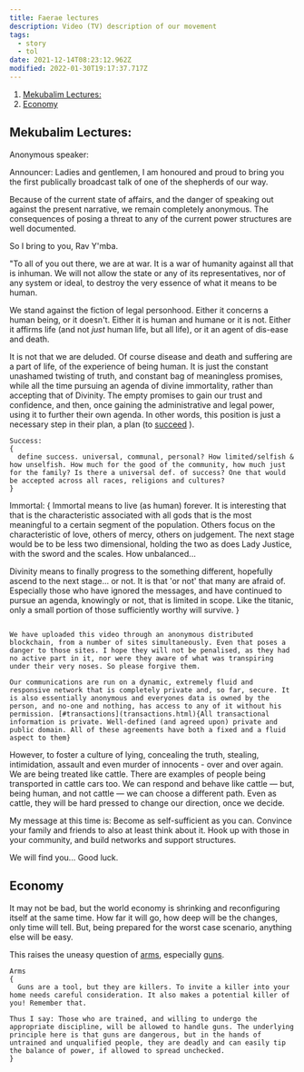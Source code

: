 ```yaml
---
title: Faerae lectures
description: Video (TV) description of our movement
tags:
  - story
  - tol
date: 2021-12-14T08:23:12.962Z
modified: 2022-01-30T19:17:37.717Z
---
```


1. [Mekubalim Lectures:](#mekubalim-lectures)
2. [Economy](#economy)

## Mekubalim Lectures:

Anonymous speaker:

Announcer: Ladies and gentlemen, I am honoured and proud to bring you the first publically broadcast talk of one of the shepherds of our way.

Because of the current state of affairs, and the danger of speaking out against the present narrative, we remain completely anonymous. The consequences of posing a threat to any of the current power structures are well documented.

So I bring to you, Rav Y'mba.

"To all of you out there, we are at war. It is a war of humanity against all that is inhuman. We will not allow the state or any of its representatives, nor of any system or ideal, to destroy the very essence of what it means to be human.

We stand against the fiction of legal personhood. Either it concerns a human being, or it doesn't. Either it is human and humane or it is not. Either it affirms life (and not _just_ human life, but all life), or it an agent of dis-ease and death.

It is not that we are deluded. Of course disease and death and suffering are a part of life, of the experience of being human. It is just the constant unashamed twisting of truth, and constant bag of meaningless promises, while all the time pursuing an agenda of divine immortality, rather than accepting that of Divinity. The empty promises to gain our trust and confidence, and then, once gaining the administrative and legal power, using it to further their own agenda. In other words, this position is just a necessary step in their plan, a plan (to [succeed](success.html) ).

```
Success:
{
  define success. universal, communal, personal? How limited/selfish & how unselfish. How much for the good of the community, how much just for the family? Is there a universal def. of success? One that would be accepted across all races, religions and cultures?
}
```

Immortal:
{
Immortal means to live (as human) forever. It is interesting that that is the characteristic associated with all gods that is the most meaningful to a certain segment of the population. Others focus on the characteristic of love, others of mercy, others on judgement. The next stage would be to be less two dimensional, holding the two as does Lady Justice, with the sword and the scales. How unbalanced...

Divinity means to finally progress to the something different, hopefully ascend to the next stage... or not.
It is that 'or not' that many are afraid of. Especially those who have ignored the messages, and have continued to pursue an agenda, knowingly or not, that is limited in scope. Like the titanic, only a small portion of those sufficiently worthy will survive.
}

```

We have uploaded this video through an anonymous distributed blockchain, from a number of sites simultaneously. Even that poses a danger to those sites. I hope they will not be penalised, as they had no active part in it, nor were they aware of what was transpiring under their very noses. So please forgive them.

Our communications are run on a dynamic, extremely fluid and responsive network that is completely private and, so far, secure. It is also essentially anonymous and everyones data is owned by the person, and no-one and nothing, has access to any of it without his permission. [#transactions](transactions.html){All transactional information is private. Well-defined (and agreed upon) private and public domain. All of these agreements have both a fixed and a fluid aspect to them}
```

However, to foster a culture of lying, concealing the truth, stealing, intimidation, assault and even murder of innocents - over and over again. We are being treated like cattle. There are examples of people being transported in cattle cars too. We can respond and behave like cattle &mdash; but, being human, and not cattle &mdash; we can choose a different path. Even as cattle, they will be hard pressed to change our direction, once we decide.

My message at this time is: Become as self-sufficient as you can. Convince your family and friends to also at least think about it.
Hook up with those in your community, and build networks and support structures.

We will find you... Good luck.

## Economy

It may not be bad, but the world economy is shrinking and reconfiguring itself at the same time. How far it will go, how deep will be the changes, only time will tell. But, being prepared for the worst case scenario, anything else will be easy.

This raises the uneasy question of [arms](arms.html), especially [guns](guns.html).

```
Arms
{
  Guns are a tool, but they are killers. To invite a killer into your home needs careful consideration. It also makes a potential killer of you! Remember that.

Thus I say: Those who are trained, and willing to undergo the appropriate discipline, will be allowed to handle guns. The underlying principle here is that guns are dangerous, but in the hands of untrained and unqualified people, they are deadly and can easily tip the balance of power, if allowed to spread unchecked.
}
```
